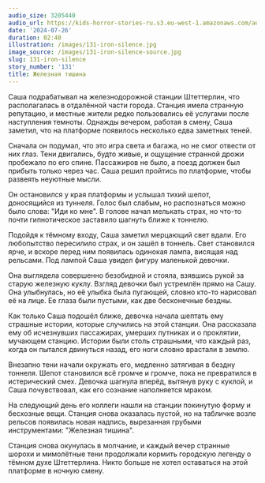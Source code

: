 ```yaml
---
audio_size: 3205440
audio_url: https://kids-horror-stories-ru.s3.eu-west-1.amazonaws.com/audio/131-iron-silence.mp3
date: '2024-07-26'
duration: 02:40
illustration: /images/131-iron-silence.jpg
image_source: /images/131-iron-silence-source.jpg
slug: 131-iron-silence
story_number: '131'
title: Железная тишина
---
```


Саша подрабатывал на железнодорожной станции Штеттерлин, что располагалась в отдалённой части города. Станция имела странную репутацию, и местные жители редко пользовались её услугами после наступления темноты. Однажды вечером, работая в смену, Саша заметил, что на платформе появилось несколько едва заметных теней.

Сначала он подумал, что это игра света и багажа, но не смог отвести от них глаз. Тени двигались, будто живые, и ощущение странной дрожи пробежало по его спине. Пассажиров не было, а поезд должен был прибыть только через час. Саша решил пройтись по платформе, чтобы развеять неуютные мысли.

Он остановился у края платформы и услышал тихий шепот, доносящийся из туннеля. Голос был слабым, но распознаться можно было слова: "Иди ко мне". В голове начал мелькать страх, но что-то почти гипнотическое заставило шагнуть ближе к тоннелю.

Подойдя к тёмному входу, Саша заметил мерцающий свет вдали. Его любопытство пересилило страх, и он зашёл в тоннель. Свет становился ярче, и вскоре перед ним появилась одинокая лампа, висящая над рельсами. Под лампой Саша увидел фигуру маленькой девочки.

Она выглядела совершенно безобидной и стояла, взявшись рукой за старую железную куклу. Взгляд девочки был устремлён прямо на Сашу. Она улыбнулась, но её улыбка была пугающей, словно кто-то нарисовал её на лице. Ее глаза были пустыми, как две бесконечные бездны.

Как только Саша подошёл ближе, девочка начала шептать ему страшные истории, которые случились на этой станции. Она рассказала ему об исчезнувших пассажирах, умерших путниках и о проклятии, мучающем станцию. Истории были столь страшными, что каждый раз, когда он пытался двинуться назад, его ноги словно врастали в землю.

Внезапно тени начали окружать его, медленно затягивая в бездну тоннеля. Шепот становился всё громче и громче, пока не превратился в истерический смех. Девочка шагнула вперёд, вытянув руку с куклой, и Саша почувствовал, как его сознание наполняется мраком.

На следующий день его коллеги нашли на станции покинутую форму и бесхозные вещи. Станция снова оказалась пустой, но на табличке возле рельсов появилась новая надпись, вырезанная грубыми инструментами: "Железная тишина".

Станция снова окунулась в молчание, и каждый вечер странные шорохи и мимолётные тени продолжали кормить городскую легенду о тёмном духе Штеттерлина. Никто больше не хотел оставаться на этой платформе в ночную смену.